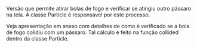 Versão que permite atirar bolas de fogo e verificar se atingiu outro pássaro na tela. A classe Particle é responsável por este processo.

Veja apresentação em anexo com detalhes de como é verificado se a bola de fogo colidiu com um pássaro. Tal cálculo é feito na função collided dentro da classe Particle.
